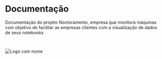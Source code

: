 # Documentação
Documentação do projeto Noctoramento, empresa que monitora máquinas com objetivo de facilitar as empresas clientes com a visualização de dados de seus notebooks

<br>

![Logo com nome](https://github.com/Noctoramento/Documentacao/assets/143150417/7b993b9d-9bf8-4d56-8ddf-c82999a698f3)

